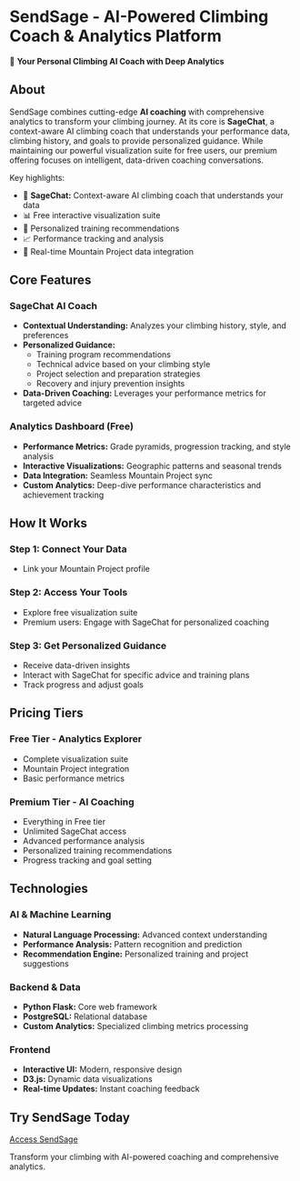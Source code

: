 # SendSage - AI-Powered Climbing Coach & Analytics Platform

🤖 **Your Personal Climbing AI Coach with Deep Analytics**

## About

SendSage combines cutting-edge **AI coaching** with comprehensive analytics to transform your climbing journey. At its core is **SageChat**, a context-aware AI climbing coach that understands your performance data, climbing history, and goals to provide personalized guidance. While maintaining our powerful visualization suite for free users, our premium offering focuses on intelligent, data-driven coaching conversations.

Key highlights:

- 🧠 **SageChat:** Context-aware AI climbing coach that understands your data
- 📊 Free interactive visualization suite
- 🎯 Personalized training recommendations
- 📈 Performance tracking and analysis
- 🔄 Real-time Mountain Project data integration

## Core Features

### SageChat AI Coach

- **Contextual Understanding:** Analyzes your climbing history, style, and preferences
- **Personalized Guidance:**
  - Training program recommendations
  - Technical advice based on your climbing style
  - Project selection and preparation strategies
  - Recovery and injury prevention insights
- **Data-Driven Coaching:** Leverages your performance metrics for targeted advice

### Analytics Dashboard (Free)

- **Performance Metrics:** Grade pyramids, progression tracking, and style analysis
- **Interactive Visualizations:** Geographic patterns and seasonal trends
- **Data Integration:** Seamless Mountain Project sync
- **Custom Analytics:** Deep-dive performance characteristics and achievement tracking

## How It Works

### Step 1: Connect Your Data

- Link your Mountain Project profile

### Step 2: Access Your Tools

- Explore free visualization suite
- Premium users: Engage with SageChat for personalized coaching

### Step 3: Get Personalized Guidance

- Receive data-driven insights
- Interact with SageChat for specific advice and training plans
- Track progress and adjust goals

## Pricing Tiers

### Free Tier - Analytics Explorer

- Complete visualization suite
- Mountain Project integration
- Basic performance metrics

### Premium Tier - AI Coaching

- Everything in Free tier
- Unlimited SageChat access
- Advanced performance analysis
- Personalized training recommendations
- Progress tracking and goal setting

## Technologies

### AI & Machine Learning

- **Natural Language Processing:** Advanced context understanding
- **Performance Analysis:** Pattern recognition and prediction
- **Recommendation Engine:** Personalized training and project suggestions

### Backend & Data

- **Python Flask:** Core web framework
- **PostgreSQL:** Relational database
- **Custom Analytics:** Specialized climbing metrics processing

### Frontend

- **Interactive UI:** Modern, responsive design
- **D3.js:** Dynamic data visualizations
- **Real-time Updates:** Instant coaching feedback

## Try SendSage Today

[Access SendSage](https://send-sage.com/)

Transform your climbing with AI-powered coaching and comprehensive analytics.
